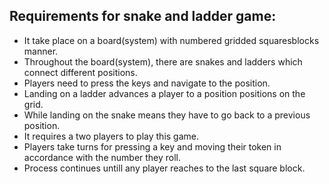 ## Requirements for snake and ladder game:

- It take place on a board(system) with numbered gridded squaresblocks manner.
- Throughout the board(system), there are snakes and ladders which connect different positions.
- Players need to press the keys and navigate to the position.
- Landing on a ladder advances a player to a position positions on the grid.
- While landing on the snake means they have to go back to a previous position.
- It requires a two players to play this game.
- Players take turns for pressing a key and moving their token in accordance with the number they roll.
- Process continues untill any player reaches to the last square block.
